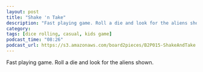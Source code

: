 ```yaml
---
layout: post
title: "Shake 'n Take"
description: "Fast playing game. Roll a die and look for the aliens shown."
category: 
tags: [dice rolling, casual, kids game]
podcast_time: "08:26"
podcast_url: https://s3.amazonaws.com/board2pieces/B2P015-ShakeAndTake.mp3
---
```


Fast playing game. Roll a die and look for the aliens shown.